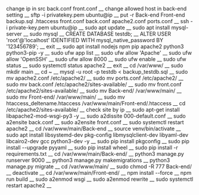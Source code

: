 
change ip in src back.conf front.conf __
change allowed host in back-end setting __
sftp -i privatekey.pem ubuntu@ip  __
put -r Back-end Front-end backup.sql .htaccess front.conf back.conf apache2.conf ports.conf  __
ssh -i private-key.pem ubuntu@ip __
sudo apt update __
sudo apt install mysql-server __
sudo mysql  __
CREATE DATABASE testdb; __
ALTER USER 'root'@'localhost' IDENTIFIED WITH mysql_native_password BY '123456789'; __
exit __
sudo apt install nodejs npm pip apache2 python3 python3-pip  -y __
sudo ufw app list __
sudo ufw allow 'Apache' __
sudo ufw allow 'OpenSSH' __
sudo ufw allow 8000 __
sudo ufw enable  __
sudo ufw status  __
sudo systemctl status apache2  __
exit __
cd /var/www/ __
sudo mkdir main __
cd ~  __
mysql -u root -p testdb < backup_testdb.sql __
sudo mv apache2.conf /etc/apache2/ __
sudo mv ports.conf /etc/apache2/ __
sudo mv back.conf /etc/apache2/sites-available/ __
sudo mv front.conf /etc/apache2/sites-available/ __
sudo mv Back-end/ /var/www/main/ __
sudo mv Front-end/ /var/www/main/ __
sudo mv htaccess_deltename.htaccess /var/www/main/Front-end/.htaccess __
cd /etc/apache2/sites-available/ __
check site by ip  __
sudo  apt-get install libapache2-mod-wsgi-py3 -y __
sudo a2dissite 000-default.conf __
sudo a2ensite back.conf __
sudo a2ensite front.conf __
sudo systemctl restart apache2 __
cd /var/www/main/Back-end __
source venv/bin/activate __
sudo apt install libsystemd-dev pkg-config libmysqlclient-dev libyaml-dev libcairo2-dev gcc python3-dev -y __
sudo pip install pkgconfig __
sudo pip install --upgrade pyyaml __
sudo pip install wheel __
sudo pip install -r requirements.txt __
cd /var/www/main/Back-end/ __
python3 manage.py runserver 9000 __
python3 manage.py makemigrations  __
python3 manage.py migrate  __
cd /var/www/main/ __
sudo chmod -R 777 Back-end/ __
deactivate __
cd /var/www/main/Front-end/ __
npm install --force  __
npm run build __
sudo a2enmod wsgi __
sudo a2enmod rewrite __
sudo systemctl restart apache2  __



























